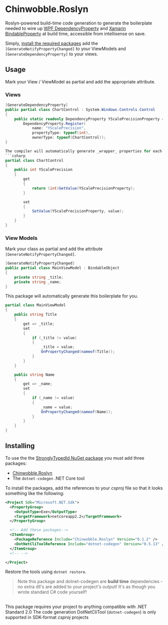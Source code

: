 # Chinwobble.Roslyn

Roslyn-powered build-time code generation to generate the boilerplate needed to wire up [WPF DependencyProperty](https://docs.microsoft.com/en-us/dotnet/framework/wpf/advanced/dependency-properties-overview) and [Xamarin BindableProperty](https://docs.microsoft.com/en-us/xamarin/xamarin-forms/xaml/bindable-properties) at build time, accessible from intellisense on save.

Simply, [install the required packages](#installing) add the `[GenerateNotifyPropertyChanged]` to your ViewModels and `[GenerateDependencyProperty]` to your views.

## Usage

Mark your View / ViewModel as partial and add the appropriate attribute.

### Views

````csharp
[GenerateDependencyProperty]
public partial class ChartControl : System.Windows.Controls.Control
{
    public static readonly DependencyProperty YScalePrecisionProperty =
        DependencyProperty.Register(
            name: "YScalePrecision",
            propertyType: typeof(int),
            ownerType: typeof(ChartControl));
}

The compiler will automatically generate _wrapper_ properties for each BindableProperty and DependencyProperty on save.
```csharp
partial class ChartControl
{
    public int YScalePrecision
    {
        get
        {
            return (int)GetValue(YScalePrecisionProperty);
        }

        set
        {
            SetValue(YScalePrecisionProperty, value);
        }
    }
}
````

### View Models

Mark your class as partial and add the attribute `[GenerateNotifyPropertyChanged]`.

```csharp
[GenerateNotifyPropertyChanged]
public partial class MainViewModel : BindableObject
{
    private string _title;
    private string _name;
}
```

This package will automatically generate this boilerplate for you.

```csharp
partial class MainViewModel
{
    public string Title
    {
        get => _title;
        set
        {
            if (_title != value)
            {
                _title = value;
                OnPropertyChanged(nameof(Title));
            }
        }
    }

    public string Name
    {
        get => _name;
        set
        {
            if (_name != value)
            {
                _name = value;
                OnPropertyChanged(nameof(Name));
            }
        }
    }
}
```

## Installing

To use the the [StronglyTypedId NuGet package](https://www.nuget.org/packages/StronglyTypedId) you must add three packages:

- [Chinwobble.Roslyn](https://www.nuget.org/packages/Chinwobble.Roslyn)
- The `dotnet-codegen` .NET Core tool

To install the packages, add the references to your _csproj_ file so that it looks something like the following:

```xml
<Project Sdk="Microsoft.NET.Sdk">
  <PropertyGroup>
    <OutputType>Exe</OutputType>
    <TargetFramework>netcoreapp2.2</TargetFramework>
  </PropertyGroup>

  <!-- Add these packages-->
  <ItemGroup>
    <PackageReference Include="Chinwobble.Roslyn" Version="0.1.2" />
    <DotNetCliToolReference Include="dotnet-codegen" Version="0.5.13" />
  </ItemGroup>
  <!-- -->

</Project>
```

Restore the tools using `dotnet restore`.

> Note this package and dotnet-codegen are **build time** dependencies - no extra dll's are added to your project's output! It's as though you wrote standard C# code yourself!

##

This package requires your project to anything compatible with .NET Standard 2.0
The code generation DotNetCliTool (`dotnet-codegen`) is only supported in SDK-format _csproj_ projects
